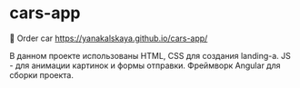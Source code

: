 # cars-app
🚗 Order car  https://yanakalskaya.github.io/cars-app/

В данном проекте использованы HTML, CSS для создания landing-а. JS - для анимации картинок и формы отправки. Фреймворк Angular для сборки проекта.
